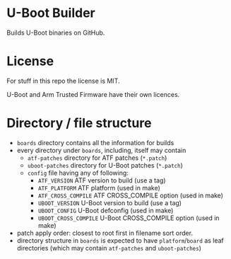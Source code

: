 # U-Boot Builder

Builds U-Boot binaries on GitHub.

# License

For stuff in this repo the license is MIT.

U-Boot and Arm Trusted Firmware have their own licences.

# Directory / file structure

- `boards` directory contains all the information for builds
- every directory under `boards`, including, itself may contain
  - `atf-patches` directory for ATF patches (`*.patch`)
  - `uboot-patches` directory for U-Boot patches (`*.patch`)
  - `config` file having any of following:
    - `ATF_VERSION` ATF version to build (use a tag)
    - `ATF_PLATFORM` ATF platform (used in make)
    - `ATF_CROSS_COMPILE` ATF CROSS_COMPILE option (used in make)
    - `UBOOT_VERSION` U-Boot version to build (use a tag)
    - `UBOOT_CONFIG` U-Boot defconfig (used in make)
    - `UBOOT_CROSS_COMPILE` U-Boot CROSS_COMPILE option (used in make)
- patch apply order: closest to root first in filename sort order.
- directory structure in `boards` is expected to have `platform`/`board`
  as leaf directories (which may contain `atf-patches` and `uboot-patches`)
